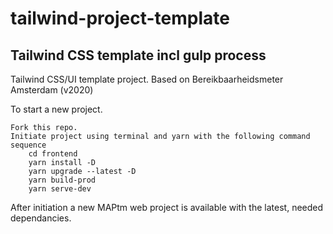 # tailwind-project-template
## Tailwind CSS template incl gulp process
Tailwind CSS/UI template project. Based on Bereikbaarheidsmeter Amsterdam (v2020)

To start a new project. 

    Fork this repo.
    Initiate project using terminal and yarn with the following command sequence
        cd frontend
        yarn install -D
        yarn upgrade --latest -D
        yarn build-prod
        yarn serve-dev
        
After initiation a new MAPtm web project is available with the latest, needed dependancies.   
